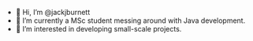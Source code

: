 - 👋 Hi, I’m @jackjburnett
- 🌱 I’m currently a MSc student messing around with Java development. 
- 👀 I’m interested in developing small-scale projects.

<!---
jackjburnett/jackjburnett is a ✨ special ✨ repository because its `README.md` (this file) appears on your GitHub profile.
You can click the Preview link to take a look at your changes.
--->
